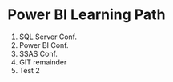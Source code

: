 # Power BI Learning Path

1. SQL Server Conf.
2. Power BI Conf.
3. SSAS Conf.
4. GIT remainder
5. Test 2
